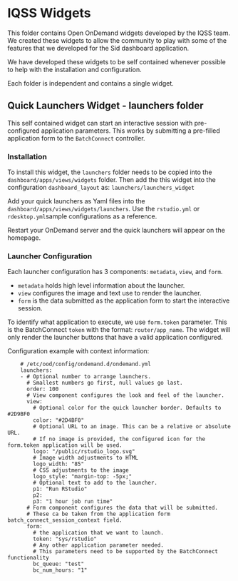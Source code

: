 # IQSS Widgets

This folder contains Open OnDemand widgets developed by the IQSS team.
We created these widgets to allow the community to play with some of the features that we developed for the Sid dashboard application.

We have developed these widgets to be self contained whenever possible to help with the installation and configuration.

Each folder is independent and contains a single widget.

## Quick Launchers Widget - launchers folder

This self contained widget can start an interactive session with pre-configured application parameters.
This works by submitting a pre-filled application form to the `BatchConnect` controller.

### Installation

To install this widget, the `launchers` folder needs to be copied into the `dashboard/apps/views/widgets` folder.
Then add the this widget into the configuration `dashboard_layout` as: `launchers/launchers_widget`

Add your quick launchers as Yaml files into the `dashboard/apps/views/widgets/launchers`. Use the `rstudio.yml` or `rdesktop.yml`sample configurations as a reference.

Restart your OnDemand server and the quick launchers will appear on the homepage.

### Launcher Configuration

Each launcher configuration has 3 components: `metadata`, `view`, and `form`.

- `metadata` holds high level information about the launcher.
- `view` configures the image and text use to render the launcher.
- `form` is the data submitted as the application form to start the interactive session.

To identify what application to execute, we use `form.token` parameter.
This is the BatchConnect `token` with the format: `router/app_name`.
The widget will only render the launcher buttons that have a valid application configured.

Configuration example with context information:
```
    # /etc/ood/config/ondemand.d/ondemand.yml
    launchers:
    - # Optional number to arrange launchers.
      # Smallest numbers go first, null values go last.
      order: 100
      # View component configures the look and feel of the launcher.
      view:
        # Optional color for the quick launcher border. Defaults to #2D9BF0
        color: "#2D4BF0"
        # Optional URL to an image. This can be a relative or absolute URL.
        # If no image is provided, the configured icon for the form.token application will be used.
        logo: "/public/rstudio_logo.svg"
        # Image width adjustments to HTML
        logo_width: "85"
        # CSS adjustments to the image
        logo_style: "margin-top: -5px;"
        # Optional text to add to the launcher.
        p1: "Run RStudio"
        p2:
        p3: "1 hour job run time"
      # Form component configures the data that will be submitted.
      # These ca be taken from the application form batch_connect_session_context field.
      form:
        # the application that we want to launch.
        token: "sys/rstudio"
        # Any other application parameter needed.
        # This parameters need to be supported by the BatchConnect functionality
        bc_queue: "test"
        bc_num_hours: "1"
```

